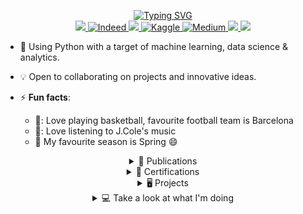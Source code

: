 <p align ="center">
<a href="https://github.com/daniau23">
    <img src="https://readme-typing-svg.demolab.com?font=TimesNewRoman&size=18&duration=2000&pause=100&multiline=true&width=600&height=95&lines=Daniel+Chiebuka+Ihenacho;Data+Scientist+and+Analyst+%7C;Machine+Learning+Enthusiast+%7C;NLP" alt="Typing SVG" />
</a>
<br/>


<a href="https://www.linkedin.com/in/daniel-ihenacho-637467223">
    <img src="https://img.shields.io/badge/-Linkedin-blue?style=flat-square&logo=linkedin">
</a>
<a href='https://my.indeed.com/p/danielchiebukai-hz1szfb' target="_blank">
    <img alt='Indeed' src='https://img.shields.io/badge/-Indeed-lightblue?style=flat-square&logo=indeed&logoColor=darkblue'>
</a>
<a href="mailto:danihenacho95@gmail.com">
    <img src="https://img.shields.io/badge/-Email-red?style=flat-square&logo=gmail&logoColor=white">
</a>
<!-- <a href='https://twitter.com/Danny_MLE' target="_blank">
    <img alt='Twitter' src='https://img.shields.io/badge/-Twitter-white?style=flat-square&logo=twitter&logoColor=blue'>
</a>-->
<a href='https://kaggle.com/danielihenacho' target="_blank">
    <img alt='Kaggle' src='https://img.shields.io/badge/-Kaggle-white?style=flat-square&logo=kaggle&logoColor=blue'>
</a>
<a href='https://medium.com/@danihenacho95' target="_blank">
    <img alt='Medium' src='https://img.shields.io/badge/-Medium-lightgrey?style=flat-square&logo=medium&logoColor=black'>
</a>
<a href="https://orcid.org/0000-0003-3043-9201">
    <img src="https://img.shields.io/badge/-Orcid-white?style=flat-square&logo=orcid&logoColor=green">
</a>
<a href="https://danihenacho95.wixsite.com/my-site">
    <img src="https://img.shields.io/badge/-My Website-navy?style=flat-square">
</a>
<br/> 

<!-- <a href="https://github.com/daniau23">
    <img src="https://github-readme-stats.vercel.app/api?username=daniau23&show_icons=true&count_private=true&show_icons=true&hide_border=true&hide_title=true&card_width=300px&hide_rank=true&bg_color=00000000&theme=dracula">
</a> -->

<!-- <a href="[https://github.com/daniau23](https://github.com/daniau23)">
    <img src="https://github-stats-alpha.vercel.app/api?username=daniau23&cc=22272e&tc=37BCF6&ic=fff&bc=0000">
</a>-->
</p>

    
- 🌱 Using Python with a target of machine learning, data science & analytics.

- 💡 Open to collaborating on projects and innovative ideas. 

- ⚡ **Fun facts**:
    - 🏀: Love playing basketball, favourite football team is Barcelona
    - 🎼: Love listening to J.Cole's music
    - 🍂 My favourite season is Spring 😄

<!-- * 🧾 Paper publication:   -->
<details align ="center">
<summary> 📄 Publications </summary>
<table align ="center" class='paper-publication'>
<tr><th>🧾 Paper publications </th>
<tr><td>

|Title | Journal Link|
|--|--|
|Design of Gas Cyclone <br> Using Hybrid Particle Swarm <br> Optimization Algorithm|[MDPI](https://www.mdpi.com/2076-3417/11/20/9772/htm)
</td></tr> </table>
</details>

<!--Certifications-->
<details align ="center">
<summary > 📄 Certifications </summary>
<table align ="center" class="certifications">
<tr><th> 📄Certifications </th>
<tr><th> 📄AI, Data Science, Analytics & Management </th>
<tr><td>
    
||||
|--|--|--|
[NITDA Data Science Associate](https://www.credly.com/badges/f3574f89-f7a2-413a-b454-f56d25ecbc66/linked_in_profile)|[Getting Started with Power BI Desktop](https://www.coursera.org/account/accomplishments/certificate/47RTMHGLH9UL)|[NITDA Data Science <br> Professional](https://www.credly.com/badges/60aa1de3-a7a2-4596-9f72-0b0738fefeef/linked_in_profile)|[Build Dashboards in Power BI](https://www.coursera.org/account/accomplishments/certificate/UG5C2NMJXVCW)|
|[NITDA Data Science Expert](https://www.credly.com/badges/1676d5c5-b596-4651-b0f6-645dd0f00cd7/linked_in_profile)|[HR Analytics- Build an HR dashboard <br> using Power BI](https://www.coursera.org/account/accomplishments/verify/L3LGSZURWAWQ)|[Natural Language Processing <br> with Classification <br> and Vector Spaces](https://www.coursera.org/account/accomplishments/certificate/6DBUY38YALFX)|[From Excel to Power BI](https://www.coursera.org/account/accomplishments/verify/U25EHLL5TME9)|
|[Mathematics for Machine Learning <br> and Data Science Specialization](https://www.coursera.org/account/accomplishments/specialization/certificate/9EH2CKFZSFWE)|[Data-Driven Decisions with Power BI](https://www.coursera.org/account/accomplishments/verify/A5KB5HKQST8W)|[DeepLearning.AI <br> TensorFlow Developer <br> Specialization](https://www.coursera.org/account/accomplishments/specialization/certificate/BKB8LLGTTEET)|[Google Project Management Certificate:Specialization](https://www.credly.com/badges/a9668b44-69ff-4f9e-bce2-3d03c9da65cc/public_url)|
| [Advanced Computer Vision <br> with TensorFlow](https://www.coursera.org/account/accomplishments/certificate/CSGHU3MPSZKY)|[Microsoft Power BI Data Analyst](https://www.coursera.org/account/accomplishments/specialization/LMD8NXZGZ3RG)|[AI for Medicine Specialization](https://www.coursera.org/account/accomplishments/specialization/certificate/ABC96RN2D2MW)|[Train & Fine-Tune LLMs for Production](https://learn.activeloop.ai/certificates/pshjnfhw6y)|
|[TensorFlow: Advanced Techniques](https://www.coursera.org/account/accomplishments/specialization/8DGAKUXVTAWN)|[Generative AI for Everyone](https://www.coursera.org/account/accomplishments/verify/UCK8BQ2VXVY8)|[Microsoft Azure Data Scientist <br> Associate(DP-100)](https://www.coursera.org/account/accomplishments/specialization/Z2ANMMGTYCUT)|[Machine Learning Engineering for Production (MLOps)](https://www.coursera.org/account/accomplishments/specialization/HWNXW468D2W6)|
|[Train & Fine-Tune LLMs <br> for Production](https://learn.activeloop.ai/certificates/pshjnfhw6y)|[LangChain & Vector Databases <br>  in Production](https://learn.activeloop.ai/certificates/owghdxhtab)|[Retrieval Augmented Generation <br> for <br> Production with <br> LangChain & LlamaIndex](https://learn.activeloop.ai/certificates/qtijnqechj)|
|[Google Project Management: <br>Specialization](https://www.credly.com/badges/a9668b44-69ff-4f9e-bce2-3d03c9da65cc/public_url)|||
||||
<!--| []()| []()|-->

</td></tr> </table>
</details>

<!--Open-Source Projects-->
<!--### 🖥️ Open-Source Projects (This wasn't aligning to the center) -->
<!--Machine Learning & Data Science-->
<details align ="center">
<summary > 🖥️ Projects</summary>
<table align ="center" class="ml-ds">
<tr><th>Machine Learning & Data Science Projects</th>
<tr><td>

|Title | Technologies|
|--|--|
| [Agentic Researcher with Streamlit](https://github.com/daniau23/agentic_researcher_streamlit) | ![Python](https://img.shields.io/badge/Python-darkblue?style=flat-square&logo=Python)  ![Streamlit](https://img.shields.io/badge/Streamlit-darkred?style=flat-square&logo=streamlit) ![Langchain](https://img.shields.io/badge/Langchain-darkblue?style=flat-square&logo=langchain) ![LangGraph](https://img.shields.io/badge/LangGraph-darkblue?style=flat-square&logo=langgraph) <br> ![HuggingFace](https://img.shields.io/badge/Huggingface-darkblue?style=flat-square&logo=huggingface) ![Deeplake](https://img.shields.io/badge/DeepLake-darkblue?style=flat-square&logo=activeloop)| 
| [Research Assistant](https://github.com/daniau23/research_assistant) |![Python](https://img.shields.io/badge/Python-darkblue?style=flat-square&logo=Python) ![Langchain](https://img.shields.io/badge/Langchain-darkblue?style=flat-square&logo=langchain) ![HuggingFace](https://img.shields.io/badge/Huggingface-darkblue?style=flat-square&logo=huggingface) ![Deeplake](https://img.shields.io/badge/DeepLake-darkblue?style=flat-square&logo=activeloop) |
| [Twitter Sentiments Analysis and <br> Text  Classification](https://github.com/daniau23/twitter_sentiments) | ![Python](https://img.shields.io/badge/Python-darkblue?style=flat-square&logo=Python) ![Pandas](https://img.shields.io/badge/Pandas-darkblue?style=flat-square&logo=pandas) ![NumPy](https://img.shields.io/badge/NumPy-darkblue?style=flat-square&logo=numpy) ![Sklearn](https://img.shields.io/badge/Sklearn-lightyellow?style=flat-square&logo=scikit-learn) <br> ![Matplotlib](https://img.shields.io/badge/Matplotlib-maroon?style=flat-square&logo=matplotlib) ![Seaborn](https://img.shields.io/badge/Seaborn-blue?style=flat-square&logo=seaborn) ![Plotly](https://img.shields.io/badge/Plotly-blue?style=flat-square&logo=plotly) ![Spacy](https://img.shields.io/badge/Spacy-lightblue?style=flat-square&logo=spacy) ![Gensim](https://img.shields.io/badge/Gensim-lightblue?style=flat-square&logo=gensim)|
| [Twitter Topic Modelling](https://github.com/daniau23/topic_modelling_one) | ![Python](https://img.shields.io/badge/Python-darkblue?style=flat-square&logo=Python) ![Pandas](https://img.shields.io/badge/Pandas-darkblue?style=flat-square&logo=pandas) ![NumPy](https://img.shields.io/badge/NumPy-darkblue?style=flat-square&logo=numpy) ![Postgresql](https://img.shields.io/badge/Postgresql-darkblue?style=flat-square&logo=postgresql )<br> ![Sklearn](https://img.shields.io/badge/Sklearn-lightyellow?style=flat-square&logo=scikit-learn) ![Matplotlib](https://img.shields.io/badge/Matplotlib-maroon?style=flat-square&logo=matplotlib) ![Seaborn](https://img.shields.io/badge/Seaborn-blue?style=flat-square&logo=seaborn) ![Plotly](https://img.shields.io/badge/Plotly-blue?style=flat-square&logo=plotly) <br> ![Spacy](https://img.shields.io/badge/Spacy-lightblue?style=flat-square&logo=spacy) ![Gensim](https://img.shields.io/badge/Gensim-lightblue?style=flat-square&logo=gensim) ![Top2Vec](https://img.shields.io/badge/Top2Vec-lightblue?style=flat-square&logo=top2vec) ![BERTopic](https://img.shields.io/badge/BERTopic-lightblue?style=flat-square&logo=bertopic)|

</td></tr> </table>

<!--| [Amazon Sentiments Analysis and Text Classification](https://github.com/daniau23/amazon_sentiment) | ![Pandas](https://img.shields.io/badge/Pandas-darkblue?style=flat-square&logo=pandas) ![NumPy](https://img.shields.io/badge/NumPy-darkblue?style=flat-square&logo=numpy) ![Postgresql](https://img.shields.io/badge/Postgresql-darkblue?style=flat-square&logo=postgresql)![Sklearn](https://img.shields.io/badge/Sklearn-lightyellow?style=flat-square&logo=scikit-learn) <br>![Matplotlib](https://img.shields.io/badge/Matplotlib-maroon?style=flat-square&logo=matplotlib) ![Seaborn](https://img.shields.io/badge/Seaborn-blue?style=flat-square&logo=seaborn) ![Plotly](https://img.shields.io/badge/Plotly-blue?style=flat-square&logo=plotly) ![Spacy](https://img.shields.io/badge/Spacy-lightblue?style=flat-square&logo=spacy) ![Gensim](https://img.shields.io/badge/Gensim-lightblue?style=flat-square&logo=gensim)<br> ![Yellowbrick](https://img.shields.io/badge/Yellowbrick-yellow?style=flat-square&logo=yellowbrick)|
-->

<!--Data Analytics-->
<table align ="center" class="analytics">
<tr><th>Data Analytics Projects</th>
<tr><td>

|Title | Technologies|
|--|--|
[US Candy Distributor Analysis](https://github.com/daniau23/us_candy_distributor_analysis) | ![Python](https://img.shields.io/badge/Python-darkblue?style=flat-square&logo=python) ![PowerBI](https://img.shields.io/badge/PowerBI-lightyellow?style=flat-square&logo=powerbi) ![Pandas](https://img.shields.io/badge/Pandas-darkblue?style=flat-square&logo=pandas) ![NumPy](https://img.shields.io/badge/NumPy-darkblue?style=flat-square&logo=numpy) <br> ![Sklearn](https://img.shields.io/badge/Sklearn-lightyellow?style=flat-square&logo=scikit-learn) ![Matplotlib](https://img.shields.io/badge/Matplotlib-maroon?style=flat-square&logo=matplotlib) ![Seaborn](https://img.shields.io/badge/Seaborn-blue?style=flat-square&logo=seaborn) ![Plotly](https://img.shields.io/badge/Plotly-blue?style=flat-square&logo=plotly) 
| [Employee Analysis with PostgreSQL](https://github.com/daniau23/Employee_analysis_with_sql) | ![Postgresql](https://img.shields.io/badge/Postgresql-darkblue?style=flat-square&logo=postgresql) |
|[Taxi Cabs Analysis](https://github.com/daniau23/taxi_cabs)| ![Python](https://img.shields.io/badge/Python-darkblue?style=flat-square&logo=python) ![Pandas](https://img.shields.io/badge/Pandas-darkblue?style=flat-square&logo=pandas) ![NumPy](https://img.shields.io/badge/NumPy-darkblue?style=flat-square&logo=numpy) ![Matplotlib](https://img.shields.io/badge/Matplotlib-maroon?style=flat-square&logo=matplotlib) <br> ![Seaborn](https://img.shields.io/badge/Seaborn-blue?style=flat-square&logo=seaborn) ![PowerBI](https://img.shields.io/badge/PowerBI-lightyellow?style=flat-square&logo=powerbi)|
|[Super Bowl Ads Analysis](https://github.com/daniau23/super_bowl_ads_analysis)| ![Python](https://img.shields.io/badge/Python-darkblue?style=flat-square&logo=python) ![Pandas](https://img.shields.io/badge/Pandas-darkblue?style=flat-square&logo=pandas) ![NumPy](https://img.shields.io/badge/NumPy-darkblue?style=flat-square&logo=numpy) ![Matplotlib](https://img.shields.io/badge/Matplotlib-maroon?style=flat-square&logo=matplotlib) <br> ![Seaborn](https://img.shields.io/badge/Seaborn-blue?style=flat-square&logo=seaborn) ![PowerBI](https://img.shields.io/badge/PowerBI-lightyellow?style=flat-square&logo=powerbi)|
</td></tr> </table>
</details>

<!--Tags-->
<!--
![PowerBI](https://img.shields.io/badge/PowerBI-lightyellow?style=flat-square&logo=powerbi)
![Langchain](https://img.shields.io/badge/Langchain-darkblue?style=flat-square&logo=langchain)
![Python](https://img.shields.io/badge/Python-darkblue?style=flat-square&logo=python)
![HuggingFace](https://img.shields.io/badge/Huggingface-darkblue?style=flat-square&logo=huggingface) 
![Deeplake](https://img.shields.io/badge/DeepLake-darkblue?style=flat-square&logo=activeloop)
![Streamlit](https://img.shields.io/badge/Streamlit-darkblue?style=flat-square&logo=streamlit)
![NumPy](https://img.shields.io/badge/NumPy-darkblue?style=flat-square&logo=numpy)
![Pandas](https://img.shields.io/badge/Pandas-darkblue?style=flat-square&logo=pandas) 
![Postgresql](https://img.shields.io/badge/Postgresql-darkblue?style=flat-square&logo=postgresql)
![Sklearn](https://img.shields.io/badge/Sklearn-lightyellow?style=flat-square&logo=scikit-learn) <br>![Matplotlib](https://img.shields.io/badge/Matplotlib-maroon?style=flat-square&logo=matplotlib) 
![Seaborn](https://img.shields.io/badge/Seaborn-blue?style=flat-square&logo=seaborn) 
![Plotly](https://img.shields.io/badge/Plotly-blue?style=flat-square&logo=plotly) 
![Spacy](https://img.shields.io/badge/Spacy-lightblue?style=flat-square&logo=spacy) 
![Gensim](https://img.shields.io/badge/Gensim-lightblue?style=flat-square&logo=gensim)<br> 
![Top2Vec](https://img.shields.io/badge/Top2Vec-lightblue?style=flat-square&logo=top2vec) 
![BERTopic](https://img.shields.io/badge/BERTopic-lightblue?style=flat-square&logo=bertopic)
-->




<!--<details>
<summary>📈 Stats</summary>
<br>
My Github Stats
![](http://github-profile-summary-cards.vercel.app/api/cards/profile-details?username=daniau23&theme=dracula) 
![](http://github-profile-summary-cards.vercel.app/api/cards/repos-per-language?username=daniau23&theme=dracula) 
![](http://github-profile-summary-cards.vercel.app/api/cards/most-commit-language?username=daniau23&theme=dracula)
<br>
</details>-->

<!--What I'm doing at the moment-->

<details align ="center">
<summary>💻 Take a look at what I'm doing</summary>
<table align ="center" class="What I'm doing at the moment">
<tr><th>💻 What I'm Currently Doing </th>
<tr>
<td>

|Currently|Status
|--|--|
|Research articles related to NLP|**Reading**|
|Data Science and Analytics|**Implementing Projects**|
|LLMs|**Reading and Implementing Projects**|
<!--|PowerBI|**Executing Projects**|-->

<!--|PowerBI|**Learning** |
|C# programming|**Learning** |
|**Course** Train & Fine-Tune LLMs for Production |**Learning** |
|**Course** Retrieval Augmented Generation <br> for Production with LangChain & LlamaIndex |**Learning** |
|**Course** LangChain & Vector Databases in Production |**Learning** |-->

</td></tr> </table>
</details>

<!--![data_science_3](https://user-images.githubusercontent.com/87085687/156731265-d32e01b1-b79d-4e75-84d2-377d73f37300.jpg) -->
